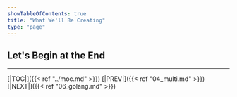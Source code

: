 ```yaml
---
showTableOfContents: true
title: "What We'll Be Creating"
type: "page"
---
```

## Let's Begin at the End


___
[|TOC|]({{< ref "../moc.md" >}})
[|PREV|]({{< ref "04_multi.md" >}})
[|NEXT|]({{< ref "06_golang.md" >}})